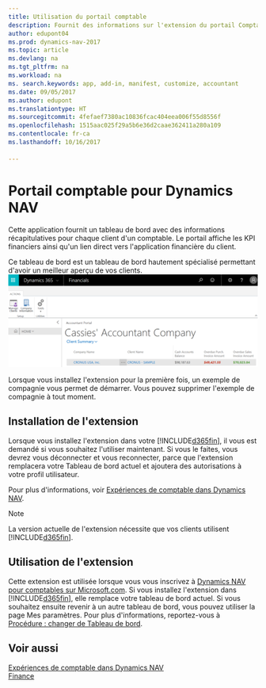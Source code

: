 ```yaml
---
title: Utilisation du portail comptable
description: Fournit des informations sur l'extension du portail Comptable.
author: edupont04
ms.prod: dynamics-nav-2017
ms.topic: article
ms.devlang: na
ms.tgt_pltfrm: na
ms.workload: na
ms. search.keywords: app, add-in, manifest, customize, accountant
ms.date: 09/05/2017
ms.author: edupont
ms.translationtype: HT
ms.sourcegitcommit: 4fefaef7380ac10836fcac404eea006f55d8556f
ms.openlocfilehash: 1515aac025f29a5b6e36d2caae362411a280a109
ms.contentlocale: fr-ca
ms.lasthandoff: 10/16/2017

---
```

# <a name="accountant-portal-for-dynamics-nav"></a>Portail comptable pour Dynamics NAV
Cette application fournit un tableau de bord avec des informations récapitulatives pour chaque client d'un comptable. Le portail affiche les KPI financiers ainsi qu'un lien direct vers l'application financière du client.  

Ce tableau de bord est un tableau de bord hautement spécialisé permettant d'avoir un meilleur aperçu de vos clients.  
[![Portail Comptable](./media/ui-extensions-accportal/accountant-portal.png)](https://go.microsoft.com/fwlink/?linkid=851257)

Lorsque vous installez l'extension pour la première fois, un exemple de compagnie vous permet de démarrer. Vous pouvez supprimer l'exemple de compagnie à tout moment.  

## <a name="installing-the-extension"></a>Installation de l'extension
Lorsque vous installez l'extension dans votre [!INCLUDE[d365fin](includes/d365fin_md.md)], il vous est demandé si vous souhaitez l'utiliser maintenant. Si vous le faites, vous devrez vous déconnecter et vous reconnecter, parce que l'extension remplacera votre Tableau de bord actuel et ajoutera des autorisations à votre profil utilisateur.  

Pour plus d'informations, voir [Expériences de comptable dans Dynamics NAV](finance-accounting.md).  

> [!NOTE]  
>  La version actuelle de l'extension nécessite que vos clients utilisent [!INCLUDE[d365fin](includes/d365fin_md.md)].  

## <a name="using-the-extension"></a>Utilisation de l'extension
Cette extension est utilisée lorsque vous vous inscrivez à [Dynamics NAV pour comptables sur Microsoft.com](https://www.microsoft.com/en-us/dynamics365/financial-insights-for-accountants). Si vous installez l'extension dans [!INCLUDE[d365fin](includes/d365fin_md.md)], elle remplace votre tableau de bord actuel. Si vous souhaitez ensuite revenir à un autre tableau de bord, vous pouvez utiliser la page Mes paramètres. Pour plus d'informations, reportez-vous à [Procédure : changer de Tableau de bord](change-role.md).  

## <a name="see-also"></a>Voir aussi
[Expériences de comptable dans Dynamics NAV](finance-accounting.md)  
[Finance](finance.md)  

